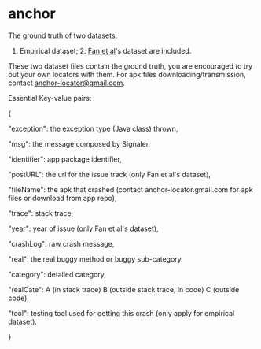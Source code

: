 # anchor

The ground truth of two datasets: 

1. Empirical dataset; 2. [Fan et al](https://dl.acm.org/doi/pdf/10.1145/3180155.3180222)'s dataset are included.

These two dataset files contain the ground truth, you are encouraged to try out your own locators with them. For apk files downloading/transmission, contact anchor-locator@gmail.com.

Essential Key-value pairs:

{

"exception": the exception type (Java class) thrown,

"msg": the message composed by Signaler,

"identifier": app package identifier,

"postURL": the url for the issue track (only Fan et al's dataset),

"fileName": the apk that crashed (contact anchor-locator.gmail.com for apk files or download from app repo),

"trace": stack trace,

"year": year of issue (only Fan et al's dataset),

"crashLog": raw crash message,

"real": the real buggy method or buggy sub-category.

"category": detailed category,

"realCate": A (in stack trace) B (outside stack trace, in code) C (outside code),

"tool": testing tool used for getting this crash (only apply for empirical dataset).

}
